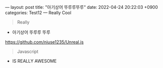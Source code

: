—
layout: post
title:  "아기상어 뚜루루뚜루"
date:   2022-04-24 20:22:03 +0900
categories: Test12
—
Really Cool

> Really
-  아기상어 뚜루루 뚜루

https://github.com/niuse1235/Unreal.js

> Javascript
- IS REALLY AWESOME
